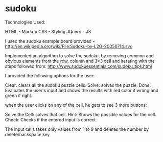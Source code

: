 # sudoku

Technologies Used:

HTML - Markup
CSS - Styling
JQuery - JS

I used the sudoku example board provided - http://en.wikipedia.org/wiki/File:Sudoku-by-L2G-20050714.svg

Implemented an algorithm to solve the sudoku, by removing common and obvious elements from the row, column and  3*3 cell and iterating with the steps followed from:
http://www.sudokuessentials.com/sudoku_tips.html

I provided the following options for the user:

Clear: clears all the sudoku puzzle cells.
Solve: solves the puzzle.
Done: Evaluates the user's input and shows the results with red color if wrong and green if right.

when the user clicks on any of the cell, he gets to see 3 more buttons:

Solve the Cell: solves that cell.
Hint: Shows the possible values for the cell.
Check: Checks if the entered input is correct.

The input cells takes only values from 1 to 9 and deletes the number by delete/backspace key

